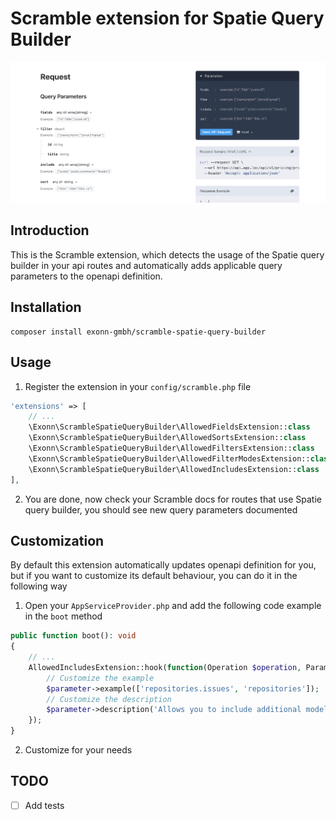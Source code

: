 # Scramble extension for Spatie Query Builder
![Preview](./.github/preview.png)

## Introduction
This is the Scramble extension, which detects the usage of the Spatie query builder in your api routes and automatically adds applicable query parameters to the openapi definition.

## Installation

```
composer install exonn-gmbh/scramble-spatie-query-builder
```

## Usage
1. Register the extension in your `config/scramble.php` file
```php
'extensions' => [
    // ...
    \Exonn\ScrambleSpatieQueryBuilder\AllowedFieldsExtension::class
    \Exonn\ScrambleSpatieQueryBuilder\AllowedSortsExtension::class
    \Exonn\ScrambleSpatieQueryBuilder\AllowedFiltersExtension::class
    \Exonn\ScrambleSpatieQueryBuilder\AllowedFilterModesExtension::class
    \Exonn\ScrambleSpatieQueryBuilder\AllowedIncludesExtension::class
],
```
2. You are done, now check your Scramble docs for routes that use Spatie query builder, you should see new query parameters documented

## Customization
By default this extension automatically updates openapi definition for you, but if you want to customize its default behaviour, you can do it in the following way

1. Open your ```AppServiceProvider.php``` and add the following code example in the ```boot``` method

```php
public function boot(): void
{
    // ...
    AllowedIncludesExtension::hook(function(Operation $operation, Parameter $parameter) {
        // Customize the example
        $parameter->example(['repositories.issues', 'repositories']);
        // Customize the description
        $parameter->description('Allows you to include additional model relations in the response');
    });
}
```
2. Customize for your needs

## TODO
- [ ] Add tests
